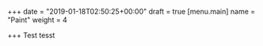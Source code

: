 +++
date = "2019-01-18T02:50:25+00:00"
draft = true
[menu.main]
name = "Paint"
weight = 4

+++
Test tesst